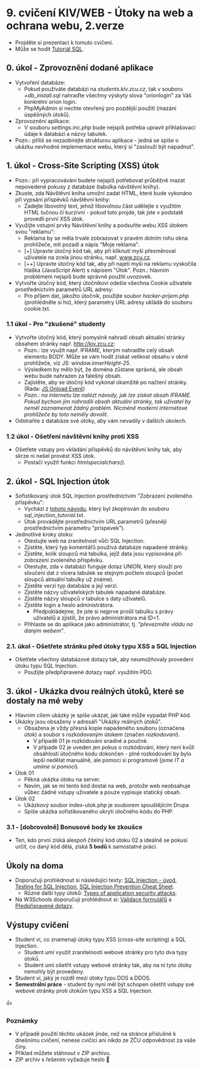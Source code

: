 # 9. cvičení KIV/WEB - Útoky na web a ochrana webu, 2.verze

* Projděte si prezentaci k tomuto cvičení.
* Může se hodit [Tutoriál SQL](http://www.w3schools.com/sql/default.asp).


## 0. úkol - Zprovoznění dodané aplikace

* Vytvoření databáze:
  * Pokud používáte databázi na *students.kiv.zcu.cz*, tak v souboru _+db_install.sql_ nahraďte všechny výskyty slova "orionlogin"
   za Váš konkrétní orion login.
  * PhpMyAdmin si nechte otevřený pro pozdější použití (mazání úspěšných útoků).
* Zprovoznění aplikace:
  * V souboru _settings.inc.php_ bude nejspíš potřeba upravit přihlašovací údaje k databázi a názvy tabulek.
* Pozn.: příliš se nezaobírejte strukturou aplikace - jedná se spíše o ukázku nevhodné implementace webu, který si "zaslouží být napadnut".


## 1. úkol - Cross-Site Scripting (XSS) útok

* Pozn.: při vypracovávání budete nejspíš potřebovat průběžně mazat nepovedené pokusy z databáze (tabulka návštěvní knihy).
* Zkuste, zda Návštěvní kniha umožní zadat HTML, které bude vykonáno při vypsání příspěvků návštěvní knihy:
  * Zadejte libovolný text, jehož libovolnou část udělejte s využitím HTML tučnou či kurzívní - pokud toto projde, 
  tak jste v podstatě provedli první XSS útok.
* Využijte vstupní prvky Návštěvní knihy a podsuňte webu XSS útokem svou "reklamu":
  * Reklama by se měla trvale zobrazovat v pravém dolním rohu okna prohlížeče, mít pozadí a nápis "Moje reklama".
  * [+] Upravte útočný kód tak, aby při kliknutí myši přesměroval uživatele na zcela jinou stránku, např. www.zcu.cz.
  * [++] Upravte útočný kód tak, aby při najetí myši na reklamu vyskočila hláška (JavaScript Alert) s nápisem "Útok". Pozn.: hlavním problémem nejspíš bude správné použití uvozovek.
* Vytvořte útočný kód, který útočníkovi odešle všechna Cookie uživatele prostřednictvím parametrů URL adresy:
  * Pro příjem dat, jakožto útočník, použijte soubor _hacker-prijem.php_ (prohlédněte si ho), který parametry URL adresy
   ukládá do souboru cookie.txt. 
  
  
### 1.1 úkol - Pro "zkušené" studenty  
  
* Vytvořte útočný kód, který pomyslně nahradí obsah aktuální stránky obsahem stránky např. http://kiv.zcu.cz:
  * Pozn.: lze využít např. IFRAME, kterým nahradíte celý obsah elementu BODY. Může se vám hodit získat velikost obsahu v okně prohlížeče, viz JS: *window.innerHeight-25*.
  * Výsledkem by mělo být, že doména zůstane správná, ale obsah webu bude nahrazen za falešný obsah.
  * Zajistěte, aby se útočný kód vykonal okamžitě po načtení stránky. (Rada: [JS Onload Event](http://www.w3schools.com/jsref/event_onload.asp))
  * *Pozn.: na internetu lze nalézt návody, jak lze získat obsah IFRAME. Pokud bychom jím nahradili obsah aktuální stránky, tak uživatel by neměl zaznamenat žádný problém. Nicméně moderní internetové prohlížeče by toto neměly dovolit.*
* Odstraňte z databáze své útoky, aby vám nevadily v dalších úkolech.


### 1.2 úkol - Ošetření návštěvní knihy proti XSS

* Ošetřete vstupy pro vkládání příspěvků do návštěvní knihy tak, aby skrze ni nešel provést XSS útok.
  * Postačí využít funkci *htmlspecialchars()*.


## 2. úkol - SQL Injection útok

* Sofistikovaný útok SQL Injection prostřednictvím "Zobrazení zvoleného příspěvku":
  * Vychází z [tohoto návodu](https://www.exploit-db.com/papers/13045/), 
  který byl zkopírován do souboru _sql_injection_tutorial.txt_. 
  * Útok provádějte prostřednictvím URL parametrů (přesněji prostřednictvím parametru "prispevek").
* Jednotlivé kroky útoku:
  * Otestujte web na zranitelnost vůči SQL Injection.
  * Zjistěte, který typ komentářů používá databáze napadené stránky.
  * Zjistěte, kolik sloupců má tabulka, jejíž data jsou vypisována při zobrazení zvoleného příspěvku.
  * Otestujte, zda v databázi funguje dotaz UNION, který slouží pro sloučení dat 
  z vícera tabulek se stejným počtem sloupců (počet sloupců aktuální tabulky už známe).
  * Zjistěte verzi typ databáze a její verzi.
  * Zjistěte názvy uživatelských tabulek napadané databáze.
  * Zjistěte názvy sloupců v tabulce s daty uživatelů.
  * Zjistěte login a heslo administrátora.
    * Předpokládejme, že jste si nejprve prošli tabulku s právy uživatelů 
    a zjistili, že právo administrátora má ID=1.
  * Přihlaste se do aplikace jako administrátor, tj. *"převezměte vládu na daným webem"*.
  

### 2.1. úkol - Ošetřete stránku před útoky typu XSS a SQL Injection

* Ošetřete všechny databázové dotazy tak, aby neumožňovaly provedení útoku typu SQL Injection.
  * Použijte předpřipravené dotazy např. využitím PDO. 


## 3. úkol - Ukázka dvou reálných útoků, které se dostaly na mé weby

* Hlavním cílem ukázky je spíše ukázat, jak také může vypadat PHP kód.
* Ukázky jsou obsaženy v adresáři "Ukázky reálných útoků".
  * Obsažena je vždy přesná kopie napadeného souboru (označena *útok*) 
  a soubor s rozkódovaným útokem (značen *rozkodovani*). 
    * V případě 01 je rozkódování snadné a poučné.
    * V případe 02 je uveden jen pokus o rozkódování, 
    který není kvůli obsáhlosti útočného kódu dokončen - plné rozkódování by bylo lepší 
    nedělat manuálně, ale pomoci si programově (*jsme IT a umíme si pomoci*). 
* Útok 01
  * Pěkná ukázka útoku na server. 
  * Nevím, jak se mi tento kód dostal na web, protože web neobsahuje vůbec žádné vstupy uživatele a pouze vypisuje statický obsah.
* Útok 02 
  * Ukázkový soubor index-utok.php je souborem spouštějícím Drupa
  * Spíše ukázka sofistikovaného ukrytí útočného kódu do PHP.
  
### 3.1 - [dobrovolně] Bonusové body ke zkoušce

* Ten, kdo první získá alespoň čitelný kód útoku 02 a ideálně se pokusí určit, 
co daný kód dělá, získá **5 bodů** k samostatné práci.


## Úkoly na doma

* Doporučuji prohlédnout si následující texty: [SQL Injection - úvod](https://www.owasp.org/index.php/SQL_Injection), [Testing for SQL Injection](https://www.owasp.org/index.php/Testing_for_SQL_Injection_(OTG-INPVAL-005)), [SQL Injection Prevention Cheat Sheet](https://www.owasp.org/index.php/SQL_Injection_Prevention_Cheat_Sheet).
  * Různé další typy útoků: [Types of application security attacks](https://www.owasp.org/index.php/Category:Attack).
* Na W3Schools doporučuji prohlédnout si: 
  [Validace formulářů](https://www.w3schools.com/php/php_form_validation.asp) a
  [Předpřipravené dotazy](https://www.w3schools.com/php/php_mysql_prepared_statements.asp).


## Výstupy cvičení

* Student ví, co znamenají útoky typu XSS (cross-site scripting) a SQL Injection.
  * Student umí využít zranitelnosti webové stránky pro tyto dva typy útoků.
  * Student umí ošetřit vstupy webové stránky tak, aby na ní tyto útoky nemohly být provedeny.
* Student ví, jaký je rozdíl mezi útoky typu DOS a DDOS.
* **Semestrální práce** - student by nyní měl být schopen ošetřit vstupy své webové stránky 
proti útokům typu XSS a SQL Injection.    


:+1:


### Poznámky

* V případě použití těchto ukázek jinde, než na stránce příslušné k dnešnímu cvičení, nenese cvičící ani nikdo ze ZČU odpovědnost za vaše činy.
* Příklad můžete stáhnout v ZIP archivu.
* ZIP archiv s řešením vyžaduje heslo :bug:

